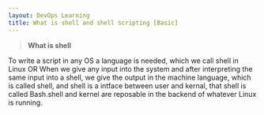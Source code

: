 ```yaml
---
layout: DevOps Learning
title: What is shell and shell scripting [Basic]
---
```


> **What is shell**

   To write a script in any OS a language is needed, which we call shell in Linux OR When we give any input into the system and after interpreting the same input into a shell, we give the output in the machine language, which is called shell, and shell is a intface between user and kernal, that shell is called Bash.shell and kernel are reposable in the backend of whatever Linux is running.